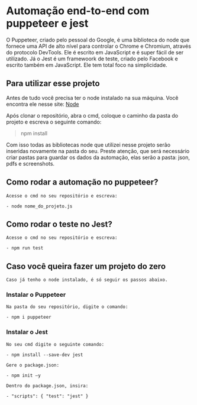 ﻿# Automação end-to-end com puppeteer e jest

O Puppeteer, criado pelo pessoal do Google, é uma biblioteca do node que fornece uma API de alto nível para controlar o Chrome e Chromium, através do protocolo DevTools. 
Ele é escrito em JavaScript e é super fácil de ser utilizado.
Já o Jest é um framewoork de teste, criado pelo Facebook e escrito também em JavaScript. Ele tem total foco na simplicidade.

## Para utilizar esse projeto

Antes de tudo você precisa ter o node instalado na sua máquina. Você encontra ele nesse site:
[Node](https://nodejs.org/en/)

Após clonar o repositório, abra o cmd, coloque o caminho da pasta do projeto e escreva o seguinte comando:

> npm install


Com isso todas as bibliotecas node que utilizei nesse projeto serão inseridas novamente na pasta do seu.
Preste atenção, que será necessário criar pastas para guardar os dados da automação, elas serão a pasta: json, pdfs e screenshots.

## Como rodar a automação no puppeteer?

    Acesse o cmd no seu repositório e escreva:

    - node nome_do_projeto.js
    

## Como rodar o teste no Jest?

    Acesse o cmd no seu repositório e escreva:

    - npm run test
    

## Caso você queira fazer um projeto do zero

    Caso já tenho o node instalado, é só seguir os passos abaixo.
 
### Instalar o Puppeteer

    Na pasta do seu repositório, digite o comando:
    
    - npm i puppeteer
    
### Instalar o Jest
    
    No seu cmd digite o seguinte comando:
    
    - npm install --save-dev jest
    
    Gere o package.json:

    - npm init –y

    Dentro do package.json, insira:

    - "scripts": { "test": "jest" }


    

